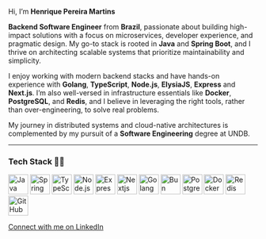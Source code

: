 Hi, I’m **Henrique Pereira Martins**

**Backend Software Engineer** from **Brazil**, passionate about building high-impact solutions with a focus on microservices, developer experience, and pragmatic design. My go-to stack is rooted in **Java** and **Spring Boot**, and I thrive on architecting scalable systems that prioritize maintainability and simplicity.

I enjoy working with modern backend stacks and have hands-on experience with **Golang**, **TypeScript**, **Node.js**, **ElysiaJS**, **Express** and **Next.js**. I’m also well-versed in infrastructure essentials like **Docker**, **PostgreSQL**, and **Redis**, and I believe in leveraging the right tools, rather than over-engineering, to solve real problems.

My journey in distributed systems and cloud-native architectures is complemented by my pursuit of a **Software Engineering** degree at UNDB.

---

### Tech Stack 👨‍💻

<div style={{ display: "flex", flexWrap: "wrap", gap: "10px", alignItems: "center" }}>
  <img src="https://raw.githubusercontent.com/marwin1991/profile-technology-icons/main/icons/java.png" alt="Java" width="40" height="40" />
  <img src="https://raw.githubusercontent.com/marwin1991/profile-technology-icons/main/icons/spring.png" alt="Spring" width="40" height="40" />
  <img src="https://raw.githubusercontent.com/marwin1991/profile-technology-icons/main/icons/typescript.png" alt="TypeScript" width="40" height="40" />
  <img src="https://raw.githubusercontent.com/marwin1991/profile-technology-icons/refs/heads/main/icons/node_js.png" alt="Node.js" width="40" height="40" />
  <img src="https://raw.githubusercontent.com/marwin1991/profile-technology-icons/main/icons/express.png" alt="Express" width="40" height="40" />
  <img src="https://raw.githubusercontent.com/marwin1991/profile-technology-icons/refs/heads/main/icons/next_js.png" alt="Nextjs" width="40" height="40" />
  <img src="https://raw.githubusercontent.com/marwin1991/profile-technology-icons/main/icons/go.png" alt="Golang" width="40" height="40" />
  <img src="https://raw.githubusercontent.com/marwin1991/profile-technology-icons/refs/heads/main/icons/bun_js.png" alt="Bun" width="40" height="40" />
  <img src="https://raw.githubusercontent.com/marwin1991/profile-technology-icons/main/icons/postgresql.png" alt="PostgreSQL" width="40" height="40" />
  <img src="https://raw.githubusercontent.com/marwin1991/profile-technology-icons/main/icons/docker.png" alt="Docker" width="40" height="40" />
  <img src="https://raw.githubusercontent.com/marwin1991/profile-technology-icons/main/icons/redis.png" alt="Redis" width="40" height="40" />
  <img src="https://raw.githubusercontent.com/marwin1991/profile-technology-icons/main/icons/github.png" alt="GitHub" width="40" height="40" />
</div>

[Connect with me on LinkedIn](https://linkedin.com/in/henriquepereiramartins/)

